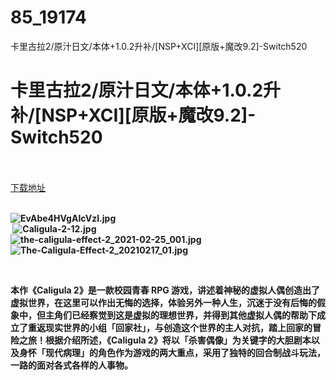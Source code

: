# 85_19174
卡里古拉2/原汁日文/本体+1.0.2升补/[NSP+XCI][原版+魔改9.2]-Switch520
# 卡里古拉2/原汁日文/本体+1.0.2升补/[NSP+XCI][原版+魔改9.2]-Switch520
 <br/></br>
[下载地址](https://www.switch520.cc/article/19174 "下载地址")
<br/></br>

<p><strong><img title="EvAbe4HVgAIcVzI.jpg" src="https://www.switch520.cc/muke_img/2021_06_24_1dbef4820a1ea.jpg" alt="EvAbe4HVgAIcVzI.jpg"></strong><br>
<strong>&nbsp;<img title="Caligula-2-12.jpg" src="https://www.switch520.cc/muke_img/2021_06_24_acdf33a3329ac.jpg" alt="Caligula-2-12.jpg"></strong><br>
<strong><img title="the-caligula-effect-2_2021-02-25_001.jpg" src="https://www.switch520.cc/muke_img/2021_06_24_232a4aa70de8b.jpg" alt="the-caligula-effect-2_2021-02-25_001.jpg"></strong><br>
<strong><img title="The-Caligula-Effect-2_20210217_01.jpg" src="https://www.switch520.cc/muke_img/2021_06_24_0920c736ef8d5.jpg" alt="The-Caligula-Effect-2_20210217_01.jpg"></strong></p>
<p>&nbsp;</p>
<p><strong>本作《Caligula 2》是一款校园青春 RPG 游戏，讲述着神秘的虚拟人偶创造出了虚拟世界，在这里可以作出无悔的选择，体验另外一种人生，沉迷于没有后悔的假象中，但主角们已经察觉到这是虚拟的理想世界，并得到其他虚拟人偶的帮助下成立了重返现实世界的小组「回家社」，与创造这个世界的主人对抗，踏上回家的冒险之旅！根据介绍所述，《Caligula 2》将以「杀害偶像」为关键字的大胆剧本以及身怀「现代病理」的角色作为游戏的两大重点，采用了独特的回合制战斗玩法，一路的面对各式各样的人事物。</strong></p>
